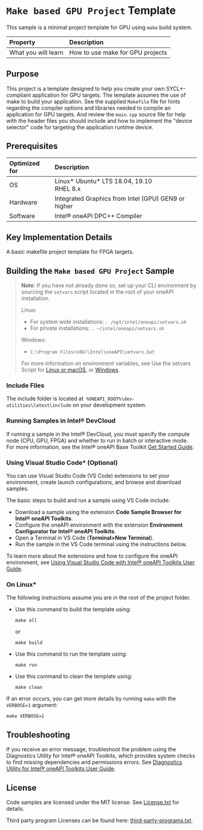 # `Make based GPU Project` Template
This sample is a minimal project template for GPU using `make` build system.

| Property                     | Description
|:---                               |:---
| What you will learn               | How to use make for GPU projects

## Purpose
This project is a template designed to help you create your own SYCL*-compliant application for GPU targets. The template assumes the use of make to build your application. See the supplied `Makefile` file for hints regarding the compiler options and libraries needed to compile an application for GPU targets. And review the `main.cpp` source file for help with the header files you should include and how to implement the "device selector" code for targeting the application runtime device.

## Prerequisites

| Optimized for                     | Description
|:---                               |:---
| OS                                | Linux* Ubuntu* LTS 18.04, 19.10 <br>RHEL 8.x
| Hardware                          | Integrated Graphics from Intel (GPU) GEN9 or higher
| Software                          | Intel&reg; oneAPI DPC++ Compiler

## Key Implementation Details
A basic makefile project template for FPGA targets.

## Building the `Make based GPU Project` Sample
> **Note**: If you have not already done so, set up your CLI
> environment by sourcing  the `setvars` script located in
> the root of your oneAPI installation.
>
> Linux:
> - For system wide installations: `. /opt/intel/oneapi/setvars.sh`
> - For private installations: `. ~/intel/oneapi/setvars.sh`
>
> Windows:
> - `C:\Program Files(x86)\Intel\oneAPI\setvars.bat`
>
>For more information on environment variables, see Use the setvars Script for [Linux or macOS](https://www.intel.com/content/www/us/en/develop/documentation/oneapi-programming-guide/top/oneapi-development-environment-setup/use-the-setvars-script-with-linux-or-macos.html), or [Windows](https://www.intel.com/content/www/us/en/develop/documentation/oneapi-programming-guide/top/oneapi-development-environment-setup/use-the-setvars-script-with-windows.html).

### Include Files
The include folder is located at` %ONEAPI_ROOT%\dev-utilities\latest\include` on your development system.

### Running Samples in Intel&reg; DevCloud
If running a sample in the Intel&reg; DevCloud, you must specify the compute node (CPU, GPU, FPGA) and whether to run in batch or interactive mode. For more information, see the Intel&reg; oneAPI Base Toolkit [Get Started Guide](https://devcloud.intel.com/oneapi/get_started/).


### Using Visual Studio Code*  (Optional)

You can use Visual Studio Code (VS Code) extensions to set your environment, create launch configurations,
and browse and download samples.

The basic steps to build and run a sample using VS Code include:
 - Download a sample using the extension **Code Sample Browser for Intel&reg; oneAPI Toolkits**.
 - Configure the oneAPI environment with the extension **Environment Configurator for Intel&reg; oneAPI Toolkits**.
 - Open a Terminal in VS Code (**Terminal>New Terminal**).
 - Run the sample in the VS Code terminal using the instructions below.

To learn more about the extensions and how to configure the oneAPI environment, see
[Using Visual Studio Code with Intel&reg; oneAPI Toolkits User Guide](https://software.intel.com/content/www/us/en/develop/documentation/using-vs-code-with-intel-oneapi/top.html).

### On Linux*
The following instructions assume you are in the root of the project folder.

- Use this command to build the template using:
  ```
  make all
  ```
  or
  ```
  make build
  ```
- Use this command to run the template using:
  ```
  make run
  ```
- Use this command to clean the template using:
  ```
  make clean
  ```
If an error occurs, you can get more details by running `make` with
the `VERBOSE=1` argument:
```
make VERBOSE=1
```
## Troubleshooting
If you receive an error message, troubleshoot the problem using the Diagnostics Utility for Intel&reg; oneAPI Toolkits, which provides system checks to find missing
dependencies and permissions errors. See [Diagnostics Utility for Intel&reg; oneAPI Toolkits User Guide](https://www.intel.com/content/www/us/en/develop/documentation/diagnostic-utility-user-guide/top.html).

## License
Code samples are licensed under the MIT license. See
[License.txt](https://github.com/oneapi-src/oneAPI-samples/blob/master/License.txt) for details.

Third party program Licenses can be found here: [third-party-programs.txt](https://github.com/oneapi-src/oneAPI-samples/blob/master/third-party-programs.txt).